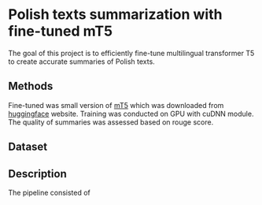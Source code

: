 # Polish texts summarization with fine-tuned mT5
The goal of this project is to efficiently fine-tune multilingual transformer T5 to create accurate summaries of Polish texts.

## Methods
Fine-tuned was small version of [mT5](https://huggingface.co/google/mt5-small) which was downloaded from [huggingface](https://huggingface.co/) website. Training was conducted on GPU with cuDNN module. The quality of summaries was assessed based on rouge score.

## Dataset


## Description
The pipeline consisted of 
